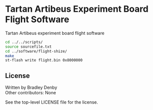 # Tartan Artibeus Experiment Board Flight Software

Tartan Artibeus experiment board flight software

```bash
cd ../../scripts/
source sourcefile.txt
cd ../software/flight-shize/
make
st-flash write flight.bin 0x8000000
```

## License

Written by Bradley Denby  
Other contributors: None

See the top-level LICENSE file for the license.
